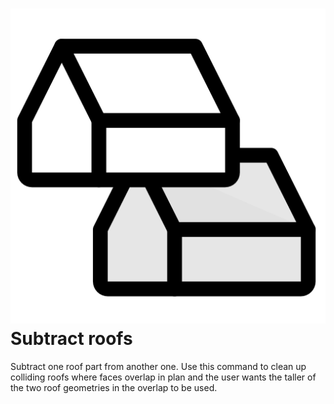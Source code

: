 # ![](../../.gitbook/assets/diff-roof.svg#thumbnail) Subtract roofs

Subtract one roof part from another one. Use this command to clean up colliding roofs where faces overlap in plan and the user wants the taller of the two roof geometries in the overlap to be used.

<style>
img[src*="#thumbnail"] {
   width:50px;
   height:50px;
}
</style>